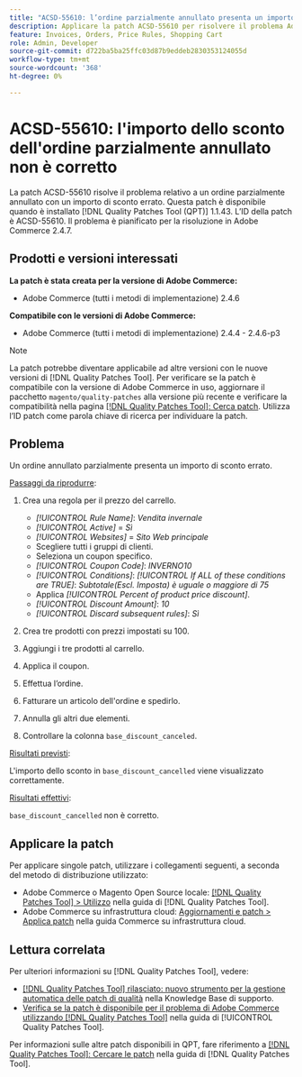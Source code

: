 ```yaml
---
title: "ACSD-55610: l’ordine parzialmente annullato presenta un importo di sconto errato"
description: Applicare la patch ACSD-55610 per risolvere il problema Adobe Commerce in cui un ordine parzialmente annullato presenta un importo di sconto errato.
feature: Invoices, Orders, Price Rules, Shopping Cart
role: Admin, Developer
source-git-commit: d722ba5ba25ffc03d87b9eddeb2830353124055d
workflow-type: tm+mt
source-wordcount: '368'
ht-degree: 0%

---
```


# ACSD-55610: l&#39;importo dello sconto dell&#39;ordine parzialmente annullato non è corretto

La patch ACSD-55610 risolve il problema relativo a un ordine parzialmente annullato con un importo di sconto errato. Questa patch è disponibile quando è installato [!DNL Quality Patches Tool (QPT)] 1.1.43. L’ID della patch è ACSD-55610. Il problema è pianificato per la risoluzione in Adobe Commerce 2.4.7.

## Prodotti e versioni interessati

**La patch è stata creata per la versione di Adobe Commerce:**

* Adobe Commerce (tutti i metodi di implementazione) 2.4.6

**Compatibile con le versioni di Adobe Commerce:**

* Adobe Commerce (tutti i metodi di implementazione) 2.4.4 - 2.4.6-p3

>[!NOTE]
>
>La patch potrebbe diventare applicabile ad altre versioni con le nuove versioni di [!DNL Quality Patches Tool]. Per verificare se la patch è compatibile con la versione di Adobe Commerce in uso, aggiornare il pacchetto `magento/quality-patches` alla versione più recente e verificare la compatibilità nella pagina [[!DNL Quality Patches Tool]: Cerca patch](https://experienceleague.adobe.com/tools/commerce-quality-patches/index.html). Utilizza l’ID patch come parola chiave di ricerca per individuare la patch.

## Problema

Un ordine annullato parzialmente presenta un importo di sconto errato.

<u>Passaggi da riprodurre</u>:

1. Crea una regola per il prezzo del carrello.

   * *[!UICONTROL Rule Name]*: *Vendita invernale*
   * *[!UICONTROL Active]* = *Sì*
   * *[!UICONTROL Websites]* = *Sito Web principale*
   * Scegliere tutti i gruppi di clienti.
   * Seleziona un coupon specifico.
   * *[!UICONTROL Coupon Code]*: *INVERNO10*
   * *[!UICONTROL Conditions]*: *[!UICONTROL If ALL of these conditions are TRUE]*: *Subtotale(Escl. Imposta) è uguale o maggiore di 75*
   * Applica *[!UICONTROL Percent of product price discount]*.
   * *[!UICONTROL Discount Amount]*: *10*
   * *[!UICONTROL Discard subsequent rules]*: *Sì*

1. Crea tre prodotti con prezzi impostati su 100.
1. Aggiungi i tre prodotti al carrello.
1. Applica il coupon.
1. Effettua l’ordine.
1. Fatturare un articolo dell&#39;ordine e spedirlo.
1. Annulla gli altri due elementi.
1. Controllare la colonna `base_discount_canceled`.

<u>Risultati previsti</u>:

L&#39;importo dello sconto in `base_discount_cancelled` viene visualizzato correttamente.

<u>Risultati effettivi</u>:

`base_discount_cancelled` non è corretto.

## Applicare la patch

Per applicare singole patch, utilizzare i collegamenti seguenti, a seconda del metodo di distribuzione utilizzato:

* Adobe Commerce o Magento Open Source locale: [[!DNL Quality Patches Tool] > Utilizzo](https://experienceleague.adobe.com/docs/commerce-operations/tools/quality-patches-tool/usage.html) nella guida di [!DNL Quality Patches Tool].
* Adobe Commerce su infrastruttura cloud: [Aggiornamenti e patch > Applica patch](https://experienceleague.adobe.com/docs/commerce-cloud-service/user-guide/develop/upgrade/apply-patches.html) nella guida Commerce su infrastruttura cloud.

## Lettura correlata

Per ulteriori informazioni su [!DNL Quality Patches Tool], vedere:

* [[!DNL Quality Patches Tool] rilasciato: nuovo strumento per la gestione automatica delle patch di qualità](https://experienceleague.adobe.com/en/docs/commerce-knowledge-base/kb/announcements/commerce-announcements/magento-quality-patches-released-new-tool-to-self-serve-quality-patches) nella Knowledge Base di supporto.
* [Verifica se la patch è disponibile per il problema di Adobe Commerce utilizzando  [!DNL Quality Patches Tool]](/help/tools/quality-patches-tool/patches-available-in-qpt/check-patch-for-magento-issue-with-magento-quality-patches.md) nella guida di [!UICONTROL Quality Patches Tool].


Per informazioni sulle altre patch disponibili in QPT, fare riferimento a [[!DNL Quality Patches Tool]: Cercare le patch](https://experienceleague.adobe.com/tools/commerce-quality-patches/index.html) nella guida di [!DNL Quality Patches Tool].
